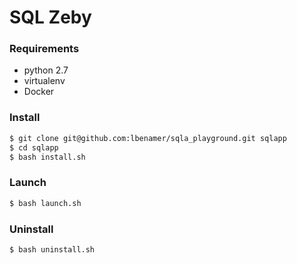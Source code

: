 # SQL Zeby
### Requirements  
- python 2.7
- virtualenv
- Docker

### Install

```bash
$ git clone git@github.com:lbenamer/sqla_playground.git sqlapp
$ cd sqlapp
$ bash install.sh
```

### Launch
```bash
$ bash launch.sh
```

### Uninstall
```bash
$ bash uninstall.sh
```
